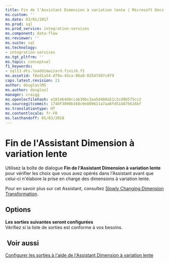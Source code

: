 ```yaml
---
title: Fin de l’Assistant Dimension à variation lente | Microsoft Docs
ms.custom: ''
ms.date: 03/01/2017
ms.prod: sql
ms.prod_service: integration-services
ms.component: data-flow
ms.reviewer: ''
ms.suite: sql
ms.technology:
- integration-services
ms.tgt_pltfrm: ''
ms.topic: conceptual
f1_keywords:
- sql13.dts.loaddimwizard.finish.f1
ms.assetid: f8ed1a54-d79a-43ca-80a0-02547d97c0f9
caps.latest.revision: 21
author: douglaslMS
ms.author: douglasl
manager: craigg
ms.openlocfilehash: e2814b4d8ccab39bc3aa5d480a51c2cd9b575cc2
ms.sourcegitcommit: 1740f3090b168c0e809611a7aa6fd514075616bf
ms.translationtype: HT
ms.contentlocale: fr-FR
ms.lasthandoff: 05/03/2018
---
```

# <a name="finish-the-slowly-changing-dimension-wizard"></a>Fin de l'Assistant Dimension à variation lente
  Utilisez la boîte de dialogue **Fin de l'Assistant Dimension à variation lente** pour vérifier les choix que vous avez opérés dans l'Assistant avant que celui-ci n'élabore la prise en charge des dimensions à variation lente.  
  
 Pour en savoir plus sur cet Assistant, consultez [Slowly Changing Dimension Transformation](../../../integration-services/data-flow/transformations/slowly-changing-dimension-transformation.md).  
  
## <a name="options"></a>Options  
 **Les sorties suivantes seront configurées**  
 Vérifiez si la liste de sorties est conforme à vos besoins.  
  
## <a name="see-also"></a> Voir aussi  
 [Configurer les sorties à l'aide de l'Assistant Dimension à variation lente](../../../integration-services/data-flow/transformations/configure-outputs-using-the-slowly-changing-dimension-wizard.md)  
  
  

